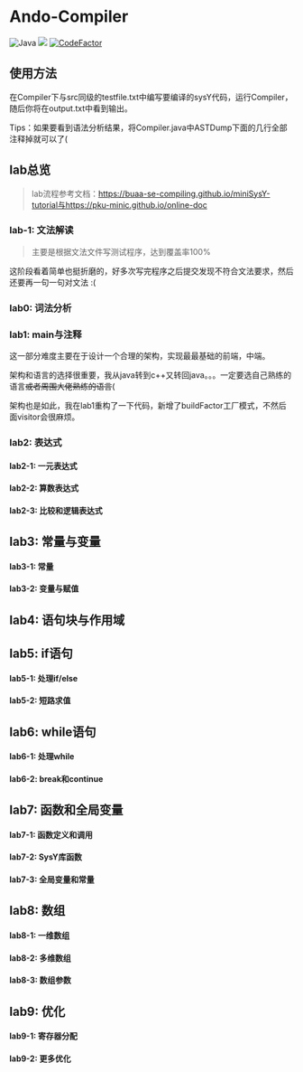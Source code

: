 # Ando-Compiler
![Java](https://img.shields.io/badge/java-%23ED8B00.svg?style=for-the-badge&logo=java&logoColor=white)
![](https://img.shields.io/github/languages/code-size/Ando233/Ando-Compiler)
[![CodeFactor](https://www.codefactor.io/repository/github/ando233/ando-compiler/badge)](https://www.codefactor.io/repository/github/ando233/ando-compiler)
## 使用方法

在Compiler下与src同级的testfile.txt中编写要编译的sysY代码，运行Compiler，随后你将在output.txt中看到输出。

Tips：如果要看到语法分析结果，将Compiler.java中ASTDump下面的几行全部注释掉就可以了(

## lab总览

> lab流程参考文档：https://buaa-se-compiling.github.io/miniSysY-tutorial与https://pku-minic.github.io/online-doc

### lab-1: 文法解读

> 主要是根据文法文件写测试程序，达到覆盖率100%

这阶段看着简单也挺折磨的，好多次写完程序之后提交发现不符合文法要求，然后还要再一句一句对文法 :(

### lab0: 词法分析

### lab1: main与注释

这一部分难度主要在于设计一个合理的架构，实现最最基础的前端，中端。

架构和语言的选择很重要，我从java转到c++又转回java。。。一定要选自己熟练的语言~~或者周围大佬熟练的语言~~(

架构也是如此，我在lab1重构了一下代码，新增了buildFactor工厂模式，不然后面visitor会很麻烦。

### lab2: 表达式

#### lab2-1: 一元表达式



#### lab2-2: 算数表达式



#### lab2-3: 比较和逻辑表达式



## lab3: 常量与变量

#### lab3-1: 常量

#### lab3-2: 变量与赋值

## lab4: 语句块与作用域

## lab5: if语句

#### lab5-1: 处理if/else

#### lab5-2: 短路求值

## lab6: while语句

#### lab6-1: 处理while

#### lab6-2: break和continue

## lab7: 函数和全局变量

#### lab7-1: 函数定义和调用

#### lab7-2: SysY库函数

#### lab7-3: 全局变量和常量

## lab8: 数组

#### lab8-1: 一维数组

#### lab8-2: 多维数组

#### lab8-3: 数组参数

## lab9: 优化

#### lab9-1: 寄存器分配

#### lab9-2: 更多优化
